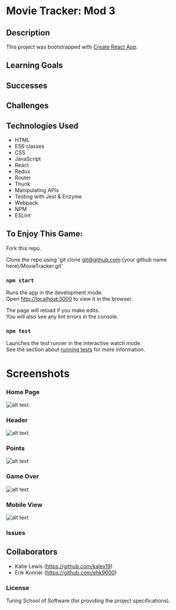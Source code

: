 # Movie Tracker: Mod 3

## Description



This project was bootstrapped with [Create React App](https://github.com/facebook/create-react-app). 

## Learning Goals


## Successes


## Challenges


## Technologies Used

* HTML 
* ES6 classes
* CSS
* JavaScript
* React
* Redux
* Router
* Thunk
* Manipulating APIs
* Testing with Jest & Enzyme
* Webpack
* NPM
* ESLint

## To Enjoy This Game:

Fork this repo. 

Clone the repo using 'git clone git@github.com:{your github name here}/MovieTracker.git'

### `npm start`

Runs the app in the development mode.<br>
Open [http://localhost:3000](http://localhost:3000) to view it in the browser.

The page will reload if you make edits.<br>
You will also see any lint errors in the console.

### `npm test`

Launches the test runner in the interactive watch mode.<br>
See the section about [running tests](https://facebook.github.io/create-react-app/docs/running-tests) for more information.

# Screenshots

### Home Page

![alt text](src/images/HomePage.png "Home Page")

### Header

![alt text](src/images/Header.png "Header")

### Points

![alt text](src/images/Points.png "Points")

### Game Over

![alt text](src/images/GameOver.png "Game Over")

### Mobile View

![alt text](src/images/MobileView.png "Mobile View")

### Issues


## Collaborators
* Katie Lewis (https://github.com/kalex19)
* Erik Konner (https://github.com/ehk9000)

### License
Turing School of Software (for providing the project specifications).